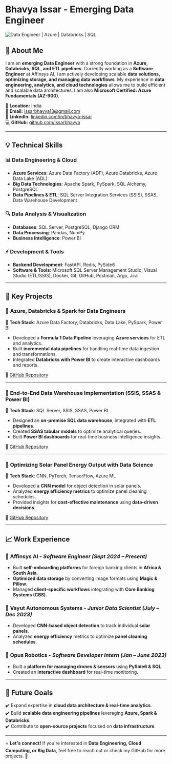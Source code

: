 # Bhavya Issar - Emerging Data Engineer

![Data Engineer | Azure | Databricks | SQL](https://img.shields.io/badge/Data%20Engineer-Azure%20%7C%20Databricks%20%7C%20SQL-blue)

## 🚀 About Me
I am an **emerging Data Engineer** with a strong foundation in **Azure, Databricks, SQL, and ETL pipelines**. Currently working as a **Software Engineer** at Affinsys AI, I am actively developing scalable **data solutions, optimizing storage, and managing data workflows**. My experience in **data engineering, analytics, and cloud technologies** allows me to build efficient and scalable data architectures. I am also **Microsoft Certified: Azure Fundamentals (AZ-900)**.

📍 **Location:** India  
📧 **Email:** [issarbhavya13@gmail.com](mailto:issarbhavya13@gmail.com)  
🔗 **LinkedIn:** [linkedin.com/in/bhavya-issar](https://www.linkedin.com/in/bhavya-issar-ab2116239/)  
💻 **GitHub:** [github.com/issarbhavya](https://github.com/issarbhavya)  

---

## 💡 Technical Skills

### 📊 Data Engineering & Cloud
- **Azure Services**: Azure Data Factory (ADF), Azure Databricks, Azure Data Lake (ADL)
- **Big Data Technologies**: Apache Spark, PySpark, SQL Alchemy, PostgreSQL
- **Data Pipelines & ETL**: SQL Server Integration Services (SSIS), SSAS, Data Warehouse Development

### 🔍 Data Analysis & Visualization
- **Databases**: SQL Server, PostgreSQL, Django ORM
- **Data Processing**: Pandas, NumPy
- **Business Intelligence**: Power BI

### ⚡ Development & Tools
- **Backend Development**: FastAPI, Redis, PySide6
- **Software & Tools**: Microsoft SQL Server Management Studio, Visual Studio (ETL/SSIS), Docker, Git, GitHub, Postman, Argo, Jira

---

## 📌 Key Projects

### 🔹 **Azure, Databricks & Spark for Data Engineers**
📌 **Tech Stack**: Azure Data Factory, Databricks, Data Lake, PySpark, Power BI
- Developed a **Formula 1 Data Pipeline** leveraging **Azure services** for ETL and analytics.
- Built **incremental data pipelines** for handling real-time data ingestion and transformations.
- Integrated **Databricks with Power BI** to create interactive dashboards and reports.

🔗 [GitHub Repository](https://github.com/issarbhavya/Formula1-Azure-Databricks)

---

### 🔹 **End-to-End Data Warehouse Implementation (SSIS, SSAS & Power BI)**
📌 **Tech Stack**: SQL Server, SSIS, SSAS, Power BI
- Designed an **on-premise SQL data warehouse**, integrated with **ETL pipelines**.
- Created **SSAS tabular models** to optimize analytical queries.
- Built **Power BI dashboards** for real-time business intelligence insights.

🔗 [GitHub Repository](https://github.com/issarbhavya/SSIS_SSAS_PowerBI_Project)

---

### 🔹 **Optimizing Solar Panel Energy Output with Data Science**
📌 **Tech Stack**: CNN, PyTorch, TensorFlow, Azure ML
- Developed a **CNN model** for object detection in solar panels.
- Analyzed **energy efficiency metrics** to optimize panel cleaning schedules.
- Provided insights for **cost-effective maintenance** using **data-driven decisions**.

🔗 [GitHub Repository](https://github.com/issarbhavya/Solar-Panel-Data-Science)

---

## 📈 Work Experience

### 🏢 **Affinsys AI** - *Software Engineer (Sept 2024 – Present)*
- Built **self-onboarding platforms** for foreign banking clients in **Africa & South Asia**.
- **Optimized data storage** by converting image formats using **Magic & Pillow**.
- Managed **client-specific workflows** integrating with **Core Banking Systems (CBS)**.

### 🏢 **Vayut Autonomous Systems** - *Junior Data Scientist (July – Dec 2023)*
- Developed **CNN-based object detection** to track individual **solar panels**.
- Analyzed **energy efficiency** metrics to optimize **panel cleaning schedules**.

### 🏢 **Opus Robotics** - *Software Developer Intern (Jan – June 2023)*
- Built a **platform for managing drones & sensors** using **PySide6 & SQL**.
- Created an **interactive dashboard** for real-time monitoring.

---

## 🎯 Future Goals
✔️ Expand expertise in **cloud data architecture & real-time analytics**.  
✔️ Build **scalable data engineering pipelines** leveraging **Azure, Spark & Databricks**.  
✔️ Contribute to **open-source projects** focused on **data infrastructure**.  

---

⭐ **Let's connect!** If you're interested in **Data Engineering, Cloud Computing, or Big Data**, feel free to reach out or check my GitHub for more projects. 🚀
